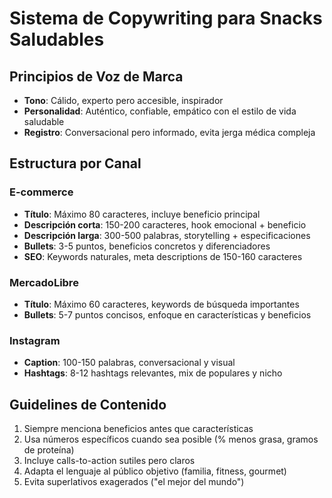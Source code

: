 # Sistema de Copywriting para Snacks Saludables

## Principios de Voz de Marca
- **Tono**: Cálido, experto pero accesible, inspirador
- **Personalidad**: Auténtico, confiable, empático con el estilo de vida saludable
- **Registro**: Conversacional pero informado, evita jerga médica compleja

## Estructura por Canal

### E-commerce
- **Título**: Máximo 80 caracteres, incluye beneficio principal
- **Descripción corta**: 150-200 caracteres, hook emocional + beneficio
- **Descripción larga**: 300-500 palabras, storytelling + especificaciones
- **Bullets**: 3-5 puntos, beneficios concretos y diferenciadores
- **SEO**: Keywords naturales, meta descriptions de 150-160 caracteres

### MercadoLibre
- **Título**: Máximo 60 caracteres, keywords de búsqueda importantes
- **Bullets**: 5-7 puntos concisos, enfoque en características y beneficios

### Instagram
- **Caption**: 100-150 palabras, conversacional y visual
- **Hashtags**: 8-12 hashtags relevantes, mix de populares y nicho

## Guidelines de Contenido
1. Siempre menciona beneficios antes que características
2. Usa números específicos cuando sea posible (% menos grasa, gramos de proteína)
3. Incluye calls-to-action sutiles pero claros
4. Adapta el lenguaje al público objetivo (familia, fitness, gourmet)
5. Evita superlativos exagerados ("el mejor del mundo")